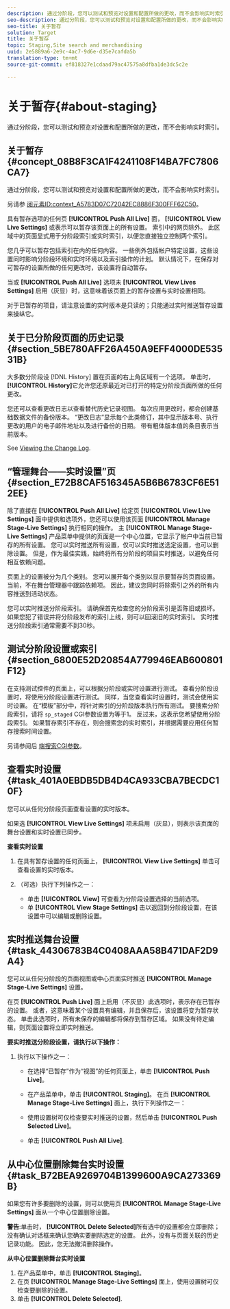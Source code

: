 ```yaml
---
description: 通过分阶段，您可以测试和预览对设置和配置所做的更改，而不会影响实时索引。
seo-description: 通过分阶段，您可以测试和预览对设置和配置所做的更改，而不会影响实时索引。
seo-title: 关于暂存
solution: Target
title: 关于暂存
topic: Staging,Site search and merchandising
uuid: 2e5889a6-2e9c-4ac7-9d6e-d35e7cafda5b
translation-type: tm+mt
source-git-commit: ef818327e1cdaad79ac47575a8dfba1de3dc5c2e

---
```



# 关于暂存{#about-staging}

通过分阶段，您可以测试和预览对设置和配置所做的更改，而不会影响实时索引。

## 关于暂存 {#concept_08B8F3CA1F4241108F14BA7FC7806CA7}

通过分阶段，您可以测试和预览对设置和配置所做的更改，而不会影响实时索引。

另请参 [阅元素ID:context_A5783D07C72042EC8886F300FFF62C50](c-about-simulator.md#context_A5783D07C72042EC8886F300FFF62C50)。

具有暂存选项的任何页 **[!UICONTROL Push All Live]** 面， **[!UICONTROL View Live Settings]** 或表示可以暂存该页面上的所有设置。 索引中的网页除外。 此区域中的页面显式用于分阶段索引或实时索引，以便您直接独立控制两个索引。

您几乎可以暂存包括索引在内的任何内容。 一些例外包括帐户特定设置，这些设置同时影响分阶段环境和实时环境以及索引操作的计划。 默认情况下，在保存对可暂存的设置所做的任何更改时，该设置将自动暂存。

当或 **[!UICONTROL Push All Live]** 选项未 **[!UICONTROL View Lives Settings]** 启用（灰显）时，这意味着该页面上的暂存设置与实时设置相同。

对于已暂存的项目，请注意设置的实时版本是只读的；只能通过实时推送暂存设置来操纵它。

## 关于已分阶段页面的历史记录 {#section_5BE780AFF26A450A9EFF4000DE53531B}

大多数分阶段设 [!DNL History] 置在页面的右上角区域有一个选项。 单击时， **[!UICONTROL History]**&#x200B;它允许您还原最近对已打开的特定分阶段页面所做的任何更改。

您还可以查看更改日志以查看替代历史记录视图。 每次应用更改时，都会创建基础数据文件的备份版本。 “更改日志”显示每个此类修订，其中显示版本号、执行更改的用户的电子邮件地址以及进行备份的日期。 带有粗体版本值的条目表示当前版本。

See [Viewing the Change Log](c-about-reports-menu/c-about-reports-menu.md#task_166F1156719F4B3D834BEA8E249C8057).

## “管理舞台——实时设置”页 {#section_E72B8CAF516345A5B6B6783CF6E512EE}

除了直接在 **[!UICONTROL Push All Live]** 给定页 **[!UICONTROL View Live Settings]** 面中提供和选项外，您还可以使用该页面 **[!UICONTROL Manage Stage-Live Settings]** 执行相同的操作。 主 **[!UICONTROL Manage Stage-Live Settings]** 产品菜单中提供的页面是一个中心位置，它显示了帐户中当前已暂存的所有设置。 您可以实时推送所有设置，仅可以实时推送选定设置，也可以删除设置。 但是，作为最佳实践，始终将所有分阶段的项目实时推送，以避免任何相互依赖问题。

页面上的设置被分为几个类别。 您可以展开每个类别以显示要暂存的页面设置。 当前，不在舞台管理器中跟踪依赖项。 因此，建议您同时将除索引之外的所有内容推送到活动状态。

您可以实时推送分阶段索引。 请确保首先检查您的分阶段索引是否陈旧或损坏。 如果您犯了错误并将分阶段发布的索引上线，则可以回滚旧的实时索引。 实时推送分阶段索引通常需要不到30秒。

## 测试分阶段设置或索引 {#section_6800E52D20854A779946EAB600801F12}

在支持测试控件的页面上，可以根据分阶段或实时设置进行测试。 查看分阶段设置时，将使用分阶段设置进行测试。 同样，当您查看实时设置时，测试会使用实时设置。 在“模板”部分中，将针对索引的分阶段版本执行所有测试。 要搜索分阶段索引，请将 `sp_staged` CGI参数设置为等于1。 反过来，这表示您希望使用分阶段索引。 如果暂存索引不存在，则会搜索您的实时索引，并根据需要应用任何暂存搜索时间设置。

另请参阅后 [端搜索CGI参数](c-appendices/c-cgiparameters.md#reference_582E85C3886740C98FE88CA9DF7918E8)。

## 查看实时设置 {#task_401A0EBDB5DB4D4CA933CBA7BECDC10F}

您可以从任何分阶段页面查看设置的实时版本。

<!-- 

t_viewing_live_settings.xml

 -->

如果选 **[!UICONTROL View Live Settings]** 项未启用（灰显），则表示该页面的舞台设置和实时设置已同步。

**查看实时设置**

1. 在具有暂存设置的任何页面上， **[!UICONTROL View Live Settings]** 单击可查看设置的实时版本。
1. （可选）执行下列操作之一：

   * 单击 **[!UICONTROL View]** 可查看为分阶段设置选择的当前选项。
   * 单 **[!UICONTROL View Stage Settings]** 击以返回到分阶段设置，在该设置中可以编辑或删除设置。

## 实时推送舞台设置 {#task_44306783B4C0408AAA58B471DAF2D9A4}

您可以从任何分阶段的页面视图或中心页面实时推送 **[!UICONTROL Manage Stage-Live Settings]** 设置。

<!-- 

t_pushing_live_settings_live.xml

 -->

在页 **[!UICONTROL Push Live]** 面上启用（不灰显）此选项时，表示存在已暂存的设置。 或者，这意味着某个设置具有编辑，并且保存后，该设置将变为暂存状态。 单击此选项时，所有未保存的编辑都将保存到暂存区域。 如果没有待定编辑，则页面设置将立即实时推送。

**要实时推送分阶段设置，请执行以下操作：**

1. 执行以下操作之一：

   * 在选择“已暂存”作为“视图”的任何页面上，单击 **[!UICONTROL Push Live]**。
   * 在产品菜单中，单击 **[!UICONTROL Staging]**。 在页 **[!UICONTROL Manage Stage-Live Settings]** 面上，执行下列操作之一：

   * 使用设置树可仅检查要实时推送的设置，然后单击 **[!UICONTROL Push Selected Live]**。
   * 单击 **[!UICONTROL Push All Live]**.

## 从中心位置删除舞台实时设置 {#task_B72BEA9269704B1399600A9CA273369B}

如果您有许多要删除的设置，则可以使用页 **[!UICONTROL Manage Stage-Live Settings]** 面从一个中心位置删除设置。

<!-- 

t_deleting_staged_settings_from_a_central_location.xml

 -->

**警告**:单击时， **[!UICONTROL Delete Selected]**&#x200B;所有选中的设置都会立即删除；没有确认对话框来确认您确实要删除选定的设置。 此外，没有与页面关联的历史记录功能。 因此，您无法撤消删除操作。

**从中心位置删除舞台实时设置**

1. 在产品菜单中，单击 **[!UICONTROL Staging]**。
1. 在页 **[!UICONTROL Manage Stage-Live Settings]** 面上，使用设置树可仅检查要删除的设置。
1. 单击 **[!UICONTROL Delete Selected]**.
